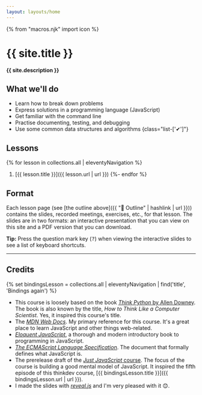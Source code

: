 ```yaml
---
layout: layouts/home
---
```


{% from "macros.njk" import icon %}

# {{ site.title }}

<b class="lead">{{ site.description }}</b>

## What we'll do

* Learn how to break down problems
* Express solutions in a programming language (JavaScript)
* Get familiar with the command line
* Practise documenting, testing, and debugging
* Use some common data structures and algorithms
{class="list-['✔']"}

## Lessons

{% for lesson in collections.all | eleventyNavigation %}
  1. [{{ lesson.title }}]({{ lesson.url | url }})
{%- endfor %}

## Format

<!-- We'll meet on Saturdays for a discussion and review of the previous week's lesson. On Sundays, we'll meet for a new lesson. Meetings will hold on Zoom from 12:00 p.m. to 12:40 p.m. -->

Each lesson page (see [the outline above]({{ "📃 Outline" | hashlink | url }})) contains the slides, recorded meetings, exercises, etc., for that lesson. The slides are in two formats: an interactive presentation that you can view on this site and a PDF version that you can download.

<div class="note note-info">

**Tip:** Press the question mark key (<kbd>?</kbd>) when viewing the interactive slides to see a list of keyboard shortcuts.

</div>

---

## Credits

{% set bindingsLesson = collections.all | eleventyNavigation | find('title', 'Bindings again') %}

* This course is loosely based on the book [<cite>Think Python</cite> by Allen Downey](https://greenteapress.com/wp/think-python-2e/). The book is also known by the title, <i>How to Think Like a Computer Scientist</i>. Yes, it inspired this course's title.
* The [<cite>MDN Web Docs</cite>](https://developer.mozilla.org/en-US/docs/Web/JavaScript). My primary reference for this course. It's a great place to learn JavaScript and other things web-related.
* [<cite class="quoted">Eloquent JavaScript</cite>](https://eloquentjavascript.net/), a thorough and modern introductory book to programming in JavaScript.
* [<cite>The ECMAScript Language Specification</cite>](https://tc39.es/ecma262/). The document that formally defines what JavaScript is.
* The prerelease draft of the [<cite>Just JavaScript</cite> course](). The focus of the course is building a good mental model of JavaScript. It inspired the fifth episode of this thinkdev course, [{{ bindingsLesson.title }}]({{ bindingsLesson.url | url }}).
* I made the slides with [<cite>reveal.js</cite>](https://revealjs.com/) and I'm very pleased with it 😊.
